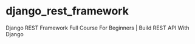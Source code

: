 # django_rest_framework
Django REST Framework Full Course For Beginners | Build REST API With Django
